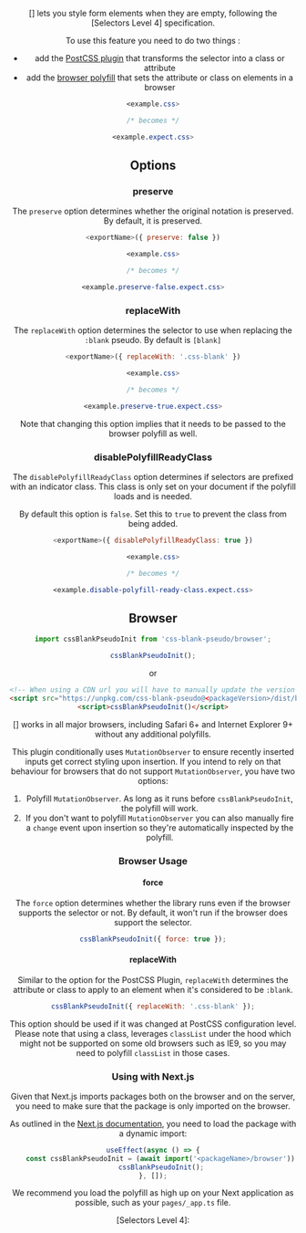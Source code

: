 <!-- Available Variables: -->
<!-- <humanReadableName> PostCSS Your Plugin -->
<!-- <exportName> postcssYourPlugin -->
<!-- <packageName> @csstools/postcss-your-plugin -->
<!-- <packageVersion> 1.0.0 -->
<!-- <packagePath> plugins/postcss-your-plugin -->
<!-- <cssdbId> your-feature -->
<!-- <specUrl> https://www.w3.org/TR/css-color-4/#funcdef-color -->
<!-- <example.css> file contents for examples/example.css -->
<!-- <header> -->
<!-- <usage> usage instructions -->
<!-- <envSupport> -->
<!-- <corsWarning> -->
<!-- <linkList> -->
<!-- <parallelBuildsNotice> -->
<!-- to generate : npm run docs -->

<header>

[<humanReadableName>] lets you style form elements when they are empty, following 
the [Selectors Level 4] specification.

To use this feature you need to do two things :
- add the [PostCSS plugin](#usage) that transforms the selector into a class or attribute
- add the [browser polyfill](#browser) that sets the attribute or class on elements in a browser

```css
<example.css>

/* becomes */

<example.expect.css>
```

<usage>

<envSupport>

## Options

### preserve

The `preserve` option determines whether the original notation
is preserved. By default, it is preserved.

```js
<exportName>({ preserve: false })
```

```css
<example.css>

/* becomes */

<example.preserve-false.expect.css>
```

### replaceWith

The `replaceWith` option determines the selector to use when replacing
the `:blank` pseudo. By default is `[blank]`

```js
<exportName>({ replaceWith: '.css-blank' })
```

```css
<example.css>

/* becomes */

<example.preserve-true.expect.css>
```

Note that changing this option implies that it needs to be passed to the
browser polyfill as well.

### disablePolyfillReadyClass

The `disablePolyfillReadyClass` option determines if selectors are prefixed with an indicator class.
This class is only set on your document if the polyfill loads and is needed.

By default this option is `false`.
Set this to `true` to prevent the class from being added.

```js
<exportName>({ disablePolyfillReadyClass: true })
```

```css
<example.css>

/* becomes */

<example.disable-polyfill-ready-class.expect.css>
```

## Browser

```js
import cssBlankPseudoInit from 'css-blank-pseudo/browser';

cssBlankPseudoInit();
```

or

```html
<!-- When using a CDN url you will have to manually update the version number -->
<script src="https://unpkg.com/css-blank-pseudo@<packageVersion>/dist/browser-global.js"></script>
<script>cssBlankPseudoInit()</script>
```

[<humanReadableName>] works in all major browsers, including Safari 6+ and
Internet Explorer 9+ without any additional polyfills.

This plugin conditionally uses `MutationObserver` to ensure recently inserted 
inputs get correct styling upon insertion. If you intend to rely on that 
behaviour for browsers that do not support `MutationObserver`, you have two
options:

1. Polyfill `MutationObserver`. As long as it runs before `cssBlankPseudoInit`,
the polyfill will work.
2. If you don't want to polyfill `MutationObserver` you can also manually fire
a `change` event upon insertion so they're automatically inspected by the
polyfill.

### Browser Usage

#### force

The `force` option determines whether the library runs even if the browser 
supports the selector or not. By default, it won't run if the browser does
support the selector.

```js
cssBlankPseudoInit({ force: true });
```

#### replaceWith

Similar to the option for the PostCSS Plugin, `replaceWith` determines the
attribute or class to apply to an element when it's considered to be `:blank`.

```js
cssBlankPseudoInit({ replaceWith: '.css-blank' });
```

This option should be used if it was changed at PostCSS configuration level.
Please note that using a class, leverages `classList` under the hood which 
might  not be supported on some old browsers such as IE9, so you may need 
to polyfill `classList` in those cases.

### Using with Next.js

Given that Next.js imports packages both on the browser and on the server, you need to make sure that the package is only imported on the browser.

As outlined in the [Next.js documentation](https://nextjs.org/docs/advanced-features/dynamic-import#with-external-libraries), you need to load the package with a dynamic import:

```jsx
useEffect(async () => {
	const cssBlankPseudoInit = (await import('<packageName>/browser')).default;
	cssBlankPseudoInit();
}, []);
```

We recommend you load the polyfill as high up on your Next application as possible, such as your `pages/_app.ts` file.

<linkList>
[Selectors Level 4]: <specUrl>
